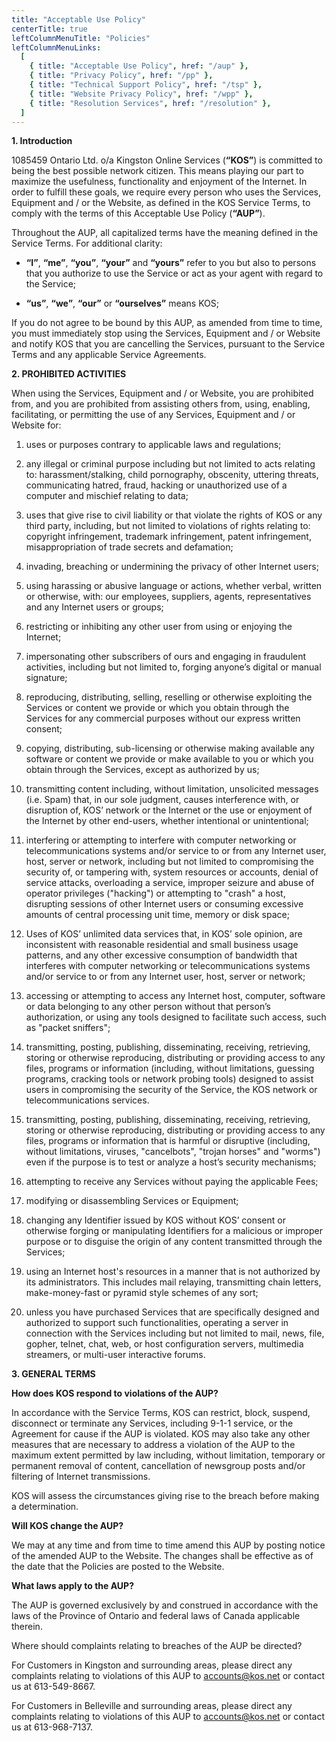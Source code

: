 ```yaml
---
title: "Acceptable Use Policy"
centerTitle: true
leftColumnMenuTitle: "Policies"
leftColumnMenuLinks:
  [
    { title: "Acceptable Use Policy", href: "/aup" },
    { title: "Privacy Policy", href: "/pp" },
    { title: "Technical Support Policy", href: "/tsp" },
    { title: "Website Privacy Policy", href: "/wpp" },
    { title: "Resolution Services", href: "/resolution" },
  ]
---
```


**1. Introduction**

1085459 Ontario Ltd. o/a Kingston Online Services (**“KOS”**) is committed to being the best possible network citizen. This means playing our part to maximize the usefulness, functionality and enjoyment of the Internet. In order to fulfill these goals, we require every person who uses the Services, Equipment and / or the Website, as defined in the KOS Service Terms, to comply with the terms of this Acceptable Use Policy (**“AUP”**).

Throughout the AUP, all capitalized terms have the meaning defined in the Service Terms. For additional clarity:

- **“I”**, **“me”**, **“you”**, **“your”** and **“yours”** refer to you but also to persons that you authorize to use the Service or act as your agent with regard to the Service;

- **“us”**, **“we”**, **“our”** or **“ourselves”** means KOS;

If you do not agree to be bound by this AUP, as amended from time to time, you must immediately stop using the Services, Equipment and / or Website and notify KOS that you are cancelling the Services, pursuant to the Service Terms and any applicable Service Agreements.

**2. PROHIBITED ACTIVITIES**

When using the Services, Equipment and / or Website, you are prohibited from, and you are prohibited from assisting others from, using, enabling, facilitating, or permitting the use of any Services, Equipment and / or Website for:

1. uses or purposes contrary to applicable laws and regulations;

1. any illegal or criminal purpose including but not limited to acts relating to: harassment/stalking, child pornography, obscenity, uttering threats, communicating hatred, fraud, hacking or unauthorized use of a computer and mischief relating to data;

1. uses that give rise to civil liability or that violate the rights of KOS or any third party, including, but not limited to violations of rights relating to: copyright infringement, trademark infringement, patent infringement, misappropriation of trade secrets and defamation;

1. invading, breaching or undermining the privacy of other Internet users;

1. using harassing or abusive language or actions, whether verbal, written or otherwise, with: our employees, suppliers, agents, representatives and any Internet users or groups;

1. restricting or inhibiting any other user from using or enjoying the Internet;

1. impersonating other subscribers of ours and engaging in fraudulent activities, including but not limited to, forging anyone’s digital or manual signature;

1. reproducing, distributing, selling, reselling or otherwise exploiting the Services or content we provide or which you obtain through the Services for any commercial purposes without our express written consent;

1. copying, distributing, sub-licensing or otherwise making available any software or content we provide or make available to you or which you obtain through the Services, except as authorized by us;

1. transmitting content including, without limitation, unsolicited messages (i.e. Spam) that, in our sole judgment, causes interference with, or disruption of, KOS’ network or the Internet or the use or enjoyment of the Internet by other end-users, whether intentional or unintentional;

1. interfering or attempting to interfere with computer networking or telecommunications systems and/or service to or from any Internet user, host, server or network, including but not limited to compromising the security of, or tampering with, system resources or accounts, denial of service attacks, overloading a service, improper seizure and abuse of operator privileges ("hacking") or attempting to "crash" a host, disrupting sessions of other Internet users or consuming excessive amounts of central processing unit time, memory or disk space;

1. Uses of KOS’ unlimited data services that, in KOS’ sole opinion, are inconsistent with reasonable residential and small business usage patterns, and any other excessive consumption of bandwidth that interferes with computer networking or telecommunications systems and/or service to or from any Internet user, host, server or network;

1. accessing or attempting to access any Internet host, computer, software or data belonging to any other person without that person’s authorization, or using any tools designed to facilitate such access, such as "packet sniffers";

1. transmitting, posting, publishing, disseminating, receiving, retrieving, storing or otherwise reproducing, distributing or providing access to any files, programs or information (including, without limitations, guessing programs, cracking tools or network probing tools) designed to assist users in compromising the security of the Service, the KOS network or telecommunications services.

1. transmitting, posting, publishing, disseminating, receiving, retrieving, storing or otherwise reproducing, distributing or providing access to any files, programs or information that is harmful or disruptive (including, without limitations, viruses, "cancelbots", "trojan horses" and "worms") even if the purpose is to test or analyze a host’s security mechanisms;

1. attempting to receive any Services without paying the applicable Fees;

1. modifying or disassembling Services or Equipment;

1. changing any Identifier issued by KOS without KOS’ consent or otherwise forging or manipulating Identifiers for a malicious or improper purpose or to disguise the origin of any content transmitted through the Services;

1. using an Internet host's resources in a manner that is not authorized by its administrators. This includes mail relaying, transmitting chain letters, make-money-fast or pyramid style schemes of any sort;

1. unless you have purchased Services that are specifically designed and authorized to support such functionalities, operating a server in connection with the Services including but not limited to mail, news, file, gopher, telnet, chat, web, or host configuration servers, multimedia streamers, or multi-user interactive forums.

**3. GENERAL TERMS**

**How does KOS respond to violations of the AUP?**

In accordance with the Service Terms, KOS can restrict, block, suspend, disconnect or terminate any Services, including 9-1-1 service, or the Agreement for cause if the AUP is violated. KOS may also take any other measures that are necessary to address a violation of the AUP to the maximum extent permitted by law including, without limitation, temporary or permanent removal of content, cancellation of newsgroup posts and/or filtering of Internet transmissions.

KOS will assess the circumstances giving rise to the breach before making a determination.

**Will KOS change the AUP?**

We may at any time and from time to time amend this AUP by posting notice of the amended AUP to the Website. The changes shall be effective as of the date that the Policies are posted to the Website.

**What laws apply to the AUP?**

The AUP is governed exclusively by and construed in accordance with the laws of the Province of Ontario and federal laws of Canada applicable therein.

Where should complaints relating to breaches of the AUP be directed?

For Customers in Kingston and surrounding areas, please direct any complaints relating to violations of this AUP to <Link href="mailto:accounts@kos.net">accounts@kos.net</Link> or contact us at <Link href="tel:+1-613-549-8667">613-549-8667</Link>.

For Customers in Belleville and surrounding areas, please direct any complaints relating to violations of this AUP to <Link href="mailto:accounts@kos.net">accounts@kos.net</Link> or contact us at <Link href="tel:+1-613-968-7137">613-968-7137</Link>.
